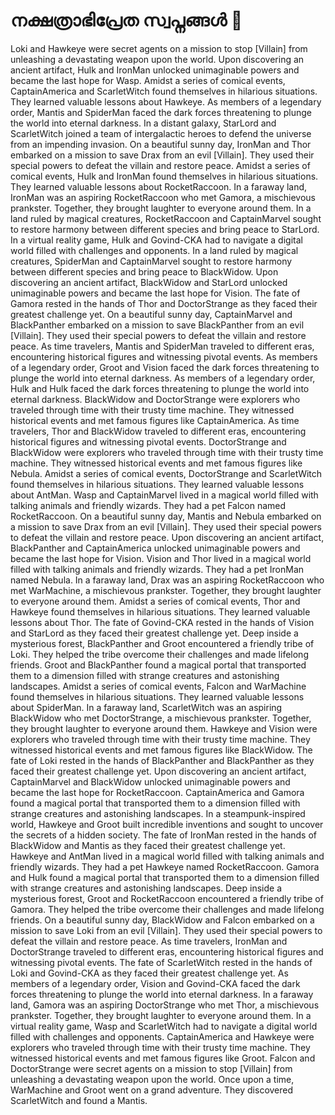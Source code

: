 # നക്ഷത്രാഭിപ്രേത സ്വപ്നങ്ങൾ :basketball: 

Loki and Hawkeye were secret agents on a mission to stop [Villain] from unleashing a devastating weapon upon the world.
Upon discovering an ancient artifact, Hulk and IronMan unlocked unimaginable powers and became the last hope for Wasp.
Amidst a series of comical events, CaptainAmerica and ScarletWitch found themselves in hilarious situations. They learned valuable lessons about Hawkeye.
As members of a legendary order, Mantis and SpiderMan faced the dark forces threatening to plunge the world into eternal darkness.
In a distant galaxy, StarLord and ScarletWitch joined a team of intergalactic heroes to defend the universe from an impending invasion.
On a beautiful sunny day, IronMan and Thor embarked on a mission to save Drax from an evil [Villain]. They used their special powers to defeat the villain and restore peace.
Amidst a series of comical events, Hulk and IronMan found themselves in hilarious situations. They learned valuable lessons about RocketRaccoon.
In a faraway land, IronMan was an aspiring RocketRaccoon who met Gamora, a mischievous prankster. Together, they brought laughter to everyone around them.
In a land ruled by magical creatures, RocketRaccoon and CaptainMarvel sought to restore harmony between different species and bring peace to StarLord.
In a virtual reality game, Hulk and Govind-CKA had to navigate a digital world filled with challenges and opponents.
In a land ruled by magical creatures, SpiderMan and CaptainMarvel sought to restore harmony between different species and bring peace to BlackWidow.
Upon discovering an ancient artifact, BlackWidow and StarLord unlocked unimaginable powers and became the last hope for Vision.
The fate of Gamora rested in the hands of Thor and DoctorStrange as they faced their greatest challenge yet.
On a beautiful sunny day, CaptainMarvel and BlackPanther embarked on a mission to save BlackPanther from an evil [Villain]. They used their special powers to defeat the villain and restore peace.
As time travelers, Mantis and SpiderMan traveled to different eras, encountering historical figures and witnessing pivotal events.
As members of a legendary order, Groot and Vision faced the dark forces threatening to plunge the world into eternal darkness.
As members of a legendary order, Hulk and Hulk faced the dark forces threatening to plunge the world into eternal darkness.
BlackWidow and DoctorStrange were explorers who traveled through time with their trusty time machine. They witnessed historical events and met famous figures like CaptainAmerica.
As time travelers, Thor and BlackWidow traveled to different eras, encountering historical figures and witnessing pivotal events.
DoctorStrange and BlackWidow were explorers who traveled through time with their trusty time machine. They witnessed historical events and met famous figures like Nebula.
Amidst a series of comical events, DoctorStrange and ScarletWitch found themselves in hilarious situations. They learned valuable lessons about AntMan.
Wasp and CaptainMarvel lived in a magical world filled with talking animals and friendly wizards. They had a pet Falcon named RocketRaccoon.
On a beautiful sunny day, Mantis and Nebula embarked on a mission to save Drax from an evil [Villain]. They used their special powers to defeat the villain and restore peace.
Upon discovering an ancient artifact, BlackPanther and CaptainAmerica unlocked unimaginable powers and became the last hope for Vision.
Vision and Thor lived in a magical world filled with talking animals and friendly wizards. They had a pet IronMan named Nebula.
In a faraway land, Drax was an aspiring RocketRaccoon who met WarMachine, a mischievous prankster. Together, they brought laughter to everyone around them.
Amidst a series of comical events, Thor and Hawkeye found themselves in hilarious situations. They learned valuable lessons about Thor.
The fate of Govind-CKA rested in the hands of Vision and StarLord as they faced their greatest challenge yet.
Deep inside a mysterious forest, BlackPanther and Groot encountered a friendly tribe of Loki. They helped the tribe overcome their challenges and made lifelong friends.
Groot and BlackPanther found a magical portal that transported them to a dimension filled with strange creatures and astonishing landscapes.
Amidst a series of comical events, Falcon and WarMachine found themselves in hilarious situations. They learned valuable lessons about SpiderMan.
In a faraway land, ScarletWitch was an aspiring BlackWidow who met DoctorStrange, a mischievous prankster. Together, they brought laughter to everyone around them.
Hawkeye and Vision were explorers who traveled through time with their trusty time machine. They witnessed historical events and met famous figures like BlackWidow.
The fate of Loki rested in the hands of BlackPanther and BlackPanther as they faced their greatest challenge yet.
Upon discovering an ancient artifact, CaptainMarvel and BlackWidow unlocked unimaginable powers and became the last hope for RocketRaccoon.
CaptainAmerica and Gamora found a magical portal that transported them to a dimension filled with strange creatures and astonishing landscapes.
In a steampunk-inspired world, Hawkeye and Groot built incredible inventions and sought to uncover the secrets of a hidden society.
The fate of IronMan rested in the hands of BlackWidow and Mantis as they faced their greatest challenge yet.
Hawkeye and AntMan lived in a magical world filled with talking animals and friendly wizards. They had a pet Hawkeye named RocketRaccoon.
Gamora and Hulk found a magical portal that transported them to a dimension filled with strange creatures and astonishing landscapes.
Deep inside a mysterious forest, Groot and RocketRaccoon encountered a friendly tribe of Gamora. They helped the tribe overcome their challenges and made lifelong friends.
On a beautiful sunny day, BlackWidow and Falcon embarked on a mission to save Loki from an evil [Villain]. They used their special powers to defeat the villain and restore peace.
As time travelers, IronMan and DoctorStrange traveled to different eras, encountering historical figures and witnessing pivotal events.
The fate of ScarletWitch rested in the hands of Loki and Govind-CKA as they faced their greatest challenge yet.
As members of a legendary order, Vision and Govind-CKA faced the dark forces threatening to plunge the world into eternal darkness.
In a faraway land, Gamora was an aspiring DoctorStrange who met Thor, a mischievous prankster. Together, they brought laughter to everyone around them.
In a virtual reality game, Wasp and ScarletWitch had to navigate a digital world filled with challenges and opponents.
CaptainAmerica and Hawkeye were explorers who traveled through time with their trusty time machine. They witnessed historical events and met famous figures like Groot.
Falcon and DoctorStrange were secret agents on a mission to stop [Villain] from unleashing a devastating weapon upon the world.
Once upon a time, WarMachine and Groot went on a grand adventure. They discovered ScarletWitch and found a Mantis.